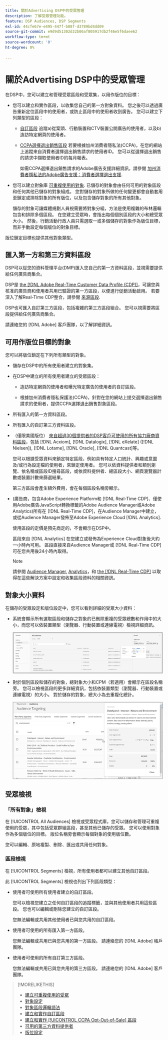 ```yaml
---
title: 關於Advertising DSP中的受眾管理
description: 了解受眾管理功能。
feature: DSP Audiences, DSP Segments
exl-id: 44cfe67e-e495-447f-b08f-d3789bd4dd09
source-git-commit: e9d9d51302d32b06af805917db2f46e5f6daee62
workflow-type: tm+mt
source-wordcount: '0'
ht-degree: 0%

---
```


# 關於Advertising DSP中的受眾管理

在DSP中，您可以建立和管理受眾區段和受眾集，以用作版位的目標：

* 您可以建立和實作區段，以收集您自己的第一方對象資料。 您之後可以透過廣告重新定位區段中的使用者，或防止區段中的使用者收到廣告。 您可以建立下列類型的區段：

   * [自訂區段](/help/dsp/audiences/custom-segment-create.md) 追蹤a)從案頭、行動裝置和CTV裝置公開廣告的使用者，以及b)造訪特定網頁的使用者。

   * [CCPA選擇退出銷售區段](/help/dsp/audiences/ccpa-opt-out-segment-create.md) 若要根據加州消費者隱私法(CCPA)，在您的網站上追蹤來自消費者選擇退出銷售請求的使用者ID。 您可以從選擇退出銷售的請求中擷取使用者ID的每月報表。

      如需CCPA選擇退出銷售請求的Adobe廣告支援詳細資訊，請參閱 [加州消費者隱私法的Adobe廣告支援：消費者選擇退出支援](/help/privacy/ccpa/ccpa-opt-out-of-sale.md).

* 您可以建立對象庫 [可重複使用的對象](/help/dsp/audiences/reusable-audience-create.md). 已儲存的對象會由任何可用的對象區段和任何其他已儲存的對象組成。 您對儲存的對象所做的任何變更都會自動套用至鎖定或排除對象的所有版位，以及包含儲存對象的所有其他對象。

   儲存的對象可讓媒體規劃人員視需要將對象分組，方法是使用複雜的布林邏輯包含和排除多個區段。 在您建立受眾時，會指出每個個別區段的大小和總受眾大小。 然後，行銷活動行政人員只需選取一或多個儲存的對象作為版位目標，而非手動設定每個版位的對象目標。

版位鎖定目標也提供其他對象類型。

## 匯入第一方和第三方資料區段

DSP可以從您的資料管理平台(DMP)匯入您自己的第一方資料區段，並視需要提供給任何廣告商集合。

DSP是 [the [!DNL Adobe Real-Time Customer Data Profile (CDP)]](https://experienceleague.adobe.com/docs/experience-platform/rtcdp/overview.html)，可讓您與核准的廣告商和使用者共用已驗證的第一方區段，以便進行促銷活動啟用。 若要深入了解Real-Time CDP整合，請參閱 [來源區段](/help/dsp/audiences/sources/source-about.md).

DSP也可匯入自訂第三方區段，包括複雜的第三方區段組合。 您可以視需要將區段提供給任何廣告商集合。

請連絡您的 [!DNL Adobe] 客戶團隊，以了解詳細資訊。

## 可用作版位目標的對象

您可以將版位鎖定在下列所有類型的對象。

* 儲存在DSP中的所有使用者建立的對象集。

* 在DSP中建立的所有使用者建立的受眾區段：

   * 造訪特定網頁的使用者和曝光特定廣告的使用者的自訂區段。

   * 根據加州消費者隱私保護法(CCPA)，針對在您的網站上提交選擇退出銷售請求的使用者，提供CCPA選擇退出銷售對象區段。

* 所有匯入的第一方資料區段。

* 所有匯入的自訂第三方資料區段。

* （僅限美國版位） [來自超過30個提供者的DSP客戶可使用的所有協力廠商資料區段](/help/dsp/audiences/third-party-data-providers.md)，包括 [!DNL Acxiom], [!DNL Datalogix], [!DNL eXelate] ([!DNL Nielsen]), [!DNL Lotame], [!DNL Oracle], [!DNL Quantcast]等。

   您可以根據受眾資料來鎖定特定區段，例如具有特定人口統計、興趣或意圖及/或行為設定檔的使用者，來鎖定使用者。 您可以依資料提供者和類別瀏覽、依名稱或區段ID搜尋區段，或依資料提供者、總區段大小、網頁瀏覽器計數或裝置計數來篩選結果。

   第三方區段會產生額外費用，會在每個區段名稱旁顯示。

* (廣告商，包含Adobe Experience Platform和 [!DNL Real-Time CDP]、僅使用Adobe廣告JavaScript轉換標籤的Adobe Audience Manager或Adobe Analytics)所有在 [!DNL Real-Time CDP]，在Audience Manager中建立，或從Audience Manager發佈至Adobe Experience Cloud [!DNL Analytics].

   使用區段的定價是預先商定的，不會顯示在DSP中。

   區段來自 [!DNL Analytics] 在您建立或發佈為Experience Cloud對象後大約一小時內可用。 區段直接來自Audience Manager或 [!DNL Real-Time CDP] 可在您共用後24小時內取得。

   >[!NOTE]
   >
   >請參閱 [Audience Manager](https://experienceleague.adobe.com/docs/audience-manager/user-guide/aam-home.html), [Analytics](https://experienceleague.adobe.com/docs/analytics.html)，和 [the [!DNL Real-Time CDP]](https://experienceleague.adobe.com/docs/experience-platform/rtcdp/segmentation/segment-builder-guide.html) 以取得在這些解決方案中設定和收集區段資料的相關資訊。

## 對象大小資料

在儲存的受眾設定和版位設定中，您可以看到詳細的受眾大小資料：

* 系統會顯示所有選取區段和儲存之對象的已刪除重複的受眾總數和作用中的大小，而您可以依裝置類型（瀏覽器、行動裝置或連線電視）檢視詳細資訊。

   ![合併的受眾規模](/help/dsp/assets/audience-size.png)

* 對於個別區段和儲存的對象，總對象大小和CPM（若適用）會顯示在區段名稱旁。 您可以檢視區段的更多詳細資訊，包括依裝置類型（瀏覽器、行動裝置或連線電視）的大小。 對於儲存的對象，總大小為去重複化總計。

   ![個別區段大小](/help/dsp/assets/audience-size-segment.png)

## 受眾檢視

### 「所有對象」檢視

在 [!UICONTROL All Audiences] 檢視或受眾程式庫，您可以儲存和管理可重複使用的受眾，其中包括受眾群組區段，甚至其他已儲存的受眾。 您可以使用對象作為多個版位的目標。 版位名稱旁會顯示每個對象的使用版位數。

您可以編輯、原地複製、刪除、匯出或共用任何對象。

### 區段檢視

在 [!UICONTROL Segments] 檢視，所有使用者都可以建立其他自訂區段。

此 [!UICONTROL Segments] 檢視也列出下列區段類型：

* 使用者可使用所有使用者建立的自訂區段。

   您可以檢視您建立之任何自訂區段的追蹤標籤，並與其他使用者共用這些區段。 您也可以編輯或刪除您建立的自訂區段。

   您無法編輯或共用其他使用者已與您共用的自訂區段。

* 使用者可使用的所有匯入第一方區段。

   您無法編輯或共用已與您共用的第一方區段。 請連絡您的 [!DNL Adobe] 帳戶團隊。

* 使用者可使用的所有自訂第三方區段。

   您無法編輯或共用已與您共用的第三方區段。 請連絡您的 [!DNL Adobe] 客戶團隊。

>[!MORELIKETHIS]
>
>* [建立可重複使用的受眾](reusable-audience-create.md)
>* [對象設定](audience-settings.md)
>* [對象區段邏輯語法](audience-segment-logic-syntax.md)
>* [建立和實作自訂區段](custom-segment-create.md)
>* [建立和實作 [!UICONTROL CCPA Opt-Out-of-Sale] 區段](ccpa-opt-out-segment-create.md)
>* [可用的第三方資料提供者](third-party-data-providers.md)
>* [版位設定](/help/dsp/campaign-management/placements/placement-settings.md)

